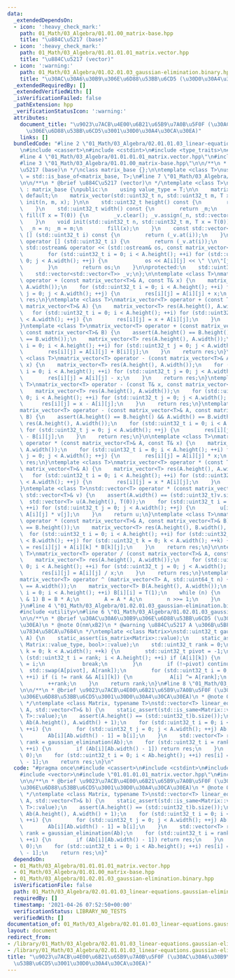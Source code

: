 ```yaml
---
data:
  _extendedDependsOn:
  - icon: ':heavy_check_mark:'
    path: 01_Math/03_Algebra/01.01.00_matrix-base.hpp
    title: "\u884C\u5217 (base)"
  - icon: ':heavy_check_mark:'
    path: 01_Math/03_Algebra/01.01.01.01_matrix.vector.hpp
    title: "\u884C\u5217 (vector)"
  - icon: ':warning:'
    path: 01_Math/03_Algebra/01.02.01.03_gaussian-elimination.binary.hpp
    title: "\u30AC\u30A6\u30B9\u306E\u6D88\u53BB\u6CD5 (\u30D0\u30A4\u30CA\u30EA)"
  _extendedRequiredBy: []
  _extendedVerifiedWith: []
  _isVerificationFailed: false
  _pathExtension: hpp
  _verificationStatusIcon: ':warning:'
  attributes:
    document_title: "\u9023\u7ACB\u4E00\u6B21\u65B9\u7A0B\u5F0F (\u30AC\u30A6\u30B9\
      \u306E\u6D88\u53BB\u6CD5\u3001\u30D0\u30A4\u30CA\u30EA)"
    links: []
  bundledCode: "#line 2 \"01_Math/03_Algebra/02.01.01.03_linear-equations.gaussian-elimination.binary.hpp\"\
    \n#include <cassert>\n#include <cstdint>\n#include <type_traits>\n#include <vector>\n\
    #line 4 \"01_Math/03_Algebra/01.01.01.01_matrix.vector.hpp\"\n#include <ostream>\n\
    #line 3 \"01_Math/03_Algebra/01.01.00_matrix-base.hpp\"\n\n/**\n * @brief \u884C\
    \u5217 (base)\n */\nclass matrix_base {};\n\ntemplate <class T>\nusing is_matrix\
    \ = std::is_base_of<matrix_base, T>;\n#line 7 \"01_Math/03_Algebra/01.01.01.01_matrix.vector.hpp\"\
    \n\n/**\n * @brief \u884C\u5217 (vector)\n */\ntemplate <class T>\nclass matrix_vector\
    \ : matrix_base {\npublic:\n    using value_type = T;\n\n    matrix_vector() =\
    \ default;\n    matrix_vector(std::uint32_t n, std::uint32_t m, T x = T(0)) {\
    \ init(n, m, x); }\n\n    std::uint32_t height() const {\n        return _n;\n\
    \    }\n    std::uint32_t width() const {\n        return _m;\n    }\n    void\
    \ fill(T x = T(0)) {\n        _v.clear(); _v.assign(_n, std::vector<T>(_m, x));\n\
    \    }\n    void init(std::uint32_t n, std::uint32_t m, T x = T(0)) {\n      \
    \  _n = n; _m = m;\n        fill(x);\n    }\n    const std::vector<T>& operator\
    \ [] (std::uint32_t i) const {\n        return (_v.at(i));\n    }\n    std::vector<T>&\
    \ operator [] (std::uint32_t i) {\n        return (_v.at(i));\n    }\n\n    friend\
    \ std::ostream& operator << (std::ostream& os, const matrix_vector<T>& A) {\n\
    \        for (std::uint32_t i = 0; i < A.height(); ++i) for (std::uint32_t j =\
    \ 0; j < A.width(); ++j) {\n            os << A[i][j] << \" \\n\"[j + 1 == A.width()];\n\
    \        }\n        return os;\n    }\n\nprotected:\n    std::uint32_t _n, _m;\n\
    \    std::vector<std::vector<T>> _v;\n};\n\ntemplate <class T>\nmatrix_vector<T>\
    \ operator + (const matrix_vector<T>& A, const T& x) {\n    matrix_vector<T> res(A.height(),\
    \ A.width());\n    for (std::uint32_t i = 0; i < A.height(); ++i) for (std::uint32_t\
    \ j = 0; j < A.width(); ++j) {\n        res[i][j] = A[i][j] + x;\n    }\n    return\
    \ res;\n}\ntemplate <class T>\nmatrix_vector<T> operator + (const T& x, const\
    \ matrix_vector<T>& A) {\n    matrix_vector<T> res(A.height(), A.width());\n \
    \   for (std::uint32_t i = 0; i < A.height(); ++i) for (std::uint32_t j = 0; j\
    \ < A.width(); ++j) {\n        res[i][j] = x + A[i][j];\n    }\n    return res;\n\
    }\ntemplate <class T>\nmatrix_vector<T> operator + (const matrix_vector<T>& A,\
    \ const matrix_vector<T>& B) {\n    assert(A.height() == B.height() && A.width()\
    \ == B.width());\n    matrix_vector<T> res(A.height(), A.width());\n    for (std::uint32_t\
    \ i = 0; i < A.height(); ++i) for (std::uint32_t j = 0; j < A.width(); ++j) {\n\
    \        res[i][j] = A[i][j] + B[i][j];\n    }\n    return res;\n}\n\ntemplate\
    \ <class T>\nmatrix_vector<T> operator - (const matrix_vector<T>& A, const T&\
    \ x) {\n    matrix_vector<T> res(A.height(), A.width());\n    for (std::uint32_t\
    \ i = 0; i < A.height(); ++i) for (std::uint32_t j = 0; j < A.width(); ++j) {\n\
    \        res[i][j] = A[i][j] - x;\n    }\n    return res;\n}\ntemplate <class\
    \ T>\nmatrix_vector<T> operator - (const T& x, const matrix_vector<T>& A) {\n\
    \    matrix_vector<T> res(A.height(), A.width());\n    for (std::uint32_t i =\
    \ 0; i < A.height(); ++i) for (std::uint32_t j = 0; j < A.width(); ++j) {\n  \
    \      res[i][j] = x - A[i][j];\n    }\n    return res;\n}\ntemplate <class T>\n\
    matrix_vector<T> operator - (const matrix_vector<T>& A, const matrix_vector<T>&\
    \ B) {\n    assert(A.height() == B.height() && A.width() == B.width());\n    matrix_vector<T>\
    \ res(A.height(), A.width());\n    for (std::uint32_t i = 0; i < A.height(); ++i)\
    \ for (std::uint32_t j = 0; j < A.width(); ++j) {\n        res[i][j] = A[i][j]\
    \ - B[i][j];\n    }\n    return res;\n}\n\ntemplate <class T>\nmatrix_vector<T>\
    \ operator * (const matrix_vector<T>& A, const T& x) {\n    matrix_vector<T> res(A.height(),\
    \ A.width());\n    for (std::uint32_t i = 0; i < A.height(); ++i) for (std::uint32_t\
    \ j = 0; j < A.width(); ++j) {\n        res[i][j] = A[i][j] * x;\n    }\n    return\
    \ res;\n}\ntemplate <class T>\nmatrix_vector<T> operator * (const T& x, const\
    \ matrix_vector<T>& A) {\n    matrix_vector<T> res(A.height(), A.width());\n \
    \   for (std::uint32_t i = 0; i < A.height(); ++i) for (std::uint32_t j = 0; j\
    \ < A.width(); ++j) {\n        res[i][j] = x * A[i][j];\n    }\n    return res;\n\
    }\ntemplate <class T>\nstd::vector<T> operator * (const matrix_vector<T>& A, const\
    \ std::vector<T>& v) {\n    assert(A.width() == (std::uint32_t)v.size());\n  \
    \  std::vector<T> u(A.height(), T(0));\n    for (std::uint32_t i = 0; i < A.height();\
    \ ++i) for (std::uint32_t j = 0; j < A.width(); ++j) {\n        u[i] = u[i] +\
    \ A[i][j] * v[j];\n    }\n    return u;\n}\ntemplate <class T>\nmatrix_vector<T>\
    \ operator * (const matrix_vector<T>& A, const matrix_vector<T>& B) {\n    assert(A.width()\
    \ == B.height());\n    matrix_vector<T> res(A.height(), B.width(), T(0));\n  \
    \  for (std::uint32_t i = 0; i < A.height(); ++i) for (std::uint32_t j = 0; j\
    \ < B.width(); ++j) for (std::uint32_t k = 0; k < A.width(); ++k) {\n        res[i][j]\
    \ = res[i][j] + A[i][k] * B[k][j];\n    }\n    return res;\n}\n\ntemplate <class\
    \ T>\nmatrix_vector<T> operator / (const matrix_vector<T>& A, const T& x) {\n\
    \    matrix_vector<T> res(A.height(), A.width());\n    for (std::uint32_t i =\
    \ 0; i < A.height(); ++i) for (std::uint32_t j = 0; j < A.width(); ++j) {\n  \
    \      res[i][j] = A[i][j] / x;\n    }\n    return res;\n}\ntemplate <class T>\n\
    matrix_vector<T> operator ^ (matrix_vector<T> A, std::uint64_t n) {\n    assert(A.height()\
    \ == A.width());\n    matrix_vector<T> B(A.height(), A.width());\n    for (std::uint32_t\
    \ i = 0; i < A.height(); ++i) B[i][i] = T(1);\n    while (n) {\n        if (n\
    \ & 1) B = B * A;\n        A = A * A;\n        n >>= 1;\n    }\n    return B;\n\
    }\n#line 4 \"01_Math/03_Algebra/01.02.01.03_gaussian-elimination.binary.hpp\"\n\
    #include <utility>\n#line 6 \"01_Math/03_Algebra/01.02.01.03_gaussian-elimination.binary.hpp\"\
    \n\n/**\n * @brief \u30AC\u30A6\u30B9\u306E\u6D88\u53BB\u6CD5 (\u30D0\u30A4\u30CA\
    \u30EA)\n * @note O(nm\xB2)\n * @warning \u884C\u5217 A \u306B\u5BFE\u3057\u3066\
    \u7834\u58CA\u7684\n */\ntemplate <class Matrix>\nstd::uint32_t gaussian_elimination(Matrix&\
    \ A) {\n    static_assert(is_matrix<Matrix>::value);\n    static_assert(std::is_same<typename\
    \ Matrix::value_type, bool>::value);\n    std::uint32_t rank = 0;\n    for (std::uint32_t\
    \ k = 0; k < A.width(); ++k) {\n        std::uint32_t pivot = -1;\n        for\
    \ (std::uint32_t i = rank; i < A.height(); ++i) if (A[i][k]) {\n            pivot\
    \ = i;\n            break;\n        }\n        if (!~pivot) continue;\n      \
    \  std::swap(A[pivot], A[rank]);\n        for (std::uint32_t i = 0; i < A.height();\
    \ ++i) if (i != rank && A[i][k]) {\n            A[i] ^= A[rank];\n        }\n\
    \        ++rank;\n    }\n    return rank;\n}\n#line 8 \"01_Math/03_Algebra/02.01.01.03_linear-equations.gaussian-elimination.binary.hpp\"\
    \n\n/**\n * @brief \u9023\u7ACB\u4E00\u6B21\u65B9\u7A0B\u5F0F (\u30AC\u30A6\u30B9\
    \u306E\u6D88\u53BB\u6CD5\u3001\u30D0\u30A4\u30CA\u30EA)\n * @note O(nm\xB2)\n\
    \ */\ntemplate <class Matrix, typename T>\nstd::vector<T> linear_equations(Matrix&\
    \ A, std::vector<T>& b) {\n    static_assert(std::is_same<Matrix::value_type,\
    \ T>::value);\n    assert(A.height() == (std::uint32_t)b.size());\n    matrix_vector<T>\
    \ Ab(A.height(), A.width() + 1);\n    for (std::uint32_t i = 0; i < A.height();\
    \ ++i) {\n        for (std::uint32_t j = 0; j < A.width(); ++j) Ab[i][j] = A[i][j];\n\
    \        Ab[i][Ab.width() - 1] = b[i];\n    }\n    std::vector<T> res;\n    std::uint32_t\
    \ rank = gaussian_elimination(Ab);\n    for (std::uint32_t i = rank; i < Ab.height();\
    \ ++i) {\n        if (Ab[i][Ab.width() - 1]) return res;\n    }\n    res.resize(Ab.height(),\
    \ 0);\n    for (std::uint32_t i = 0; i < Ab.height(); ++i) res[i] = Ab[i][Ab.width()\
    \ - 1];\n    return res;\n}\n"
  code: "#pragma once\n#include <cassert>\n#include <cstdint>\n#include <type_traits>\n\
    #include <vector>\n#include \"01.01.01.01_matrix.vector.hpp\"\n#include \"01.02.01.03_gaussian-elimination.binary.hpp\"\
    \n\n/**\n * @brief \u9023\u7ACB\u4E00\u6B21\u65B9\u7A0B\u5F0F (\u30AC\u30A6\u30B9\
    \u306E\u6D88\u53BB\u6CD5\u3001\u30D0\u30A4\u30CA\u30EA)\n * @note O(nm\xB2)\n\
    \ */\ntemplate <class Matrix, typename T>\nstd::vector<T> linear_equations(Matrix&\
    \ A, std::vector<T>& b) {\n    static_assert(std::is_same<Matrix::value_type,\
    \ T>::value);\n    assert(A.height() == (std::uint32_t)b.size());\n    matrix_vector<T>\
    \ Ab(A.height(), A.width() + 1);\n    for (std::uint32_t i = 0; i < A.height();\
    \ ++i) {\n        for (std::uint32_t j = 0; j < A.width(); ++j) Ab[i][j] = A[i][j];\n\
    \        Ab[i][Ab.width() - 1] = b[i];\n    }\n    std::vector<T> res;\n    std::uint32_t\
    \ rank = gaussian_elimination(Ab);\n    for (std::uint32_t i = rank; i < Ab.height();\
    \ ++i) {\n        if (Ab[i][Ab.width() - 1]) return res;\n    }\n    res.resize(Ab.height(),\
    \ 0);\n    for (std::uint32_t i = 0; i < Ab.height(); ++i) res[i] = Ab[i][Ab.width()\
    \ - 1];\n    return res;\n}"
  dependsOn:
  - 01_Math/03_Algebra/01.01.01.01_matrix.vector.hpp
  - 01_Math/03_Algebra/01.01.00_matrix-base.hpp
  - 01_Math/03_Algebra/01.02.01.03_gaussian-elimination.binary.hpp
  isVerificationFile: false
  path: 01_Math/03_Algebra/02.01.01.03_linear-equations.gaussian-elimination.binary.hpp
  requiredBy: []
  timestamp: '2021-04-26 07:52:50+00:00'
  verificationStatus: LIBRARY_NO_TESTS
  verifiedWith: []
documentation_of: 01_Math/03_Algebra/02.01.01.03_linear-equations.gaussian-elimination.binary.hpp
layout: document
redirect_from:
- /library/01_Math/03_Algebra/02.01.01.03_linear-equations.gaussian-elimination.binary.hpp
- /library/01_Math/03_Algebra/02.01.01.03_linear-equations.gaussian-elimination.binary.hpp.html
title: "\u9023\u7ACB\u4E00\u6B21\u65B9\u7A0B\u5F0F (\u30AC\u30A6\u30B9\u306E\u6D88\
  \u53BB\u6CD5\u3001\u30D0\u30A4\u30CA\u30EA)"
---
```


